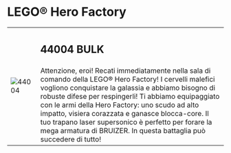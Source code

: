 # LEGO® Hero Factory

<table>
<tbody>
  <tr>
    <td rowspan="2"><img src="https://www.lego.com/cdn/product-assets/product.img.pri/44004_prod.jpg" alt="44004"></td>
    <td>
      <h2>44004 BULK</h2>
    </td>
  </tr>
  <tr>
    <td valign="top">Attenzione, eroi! Recati immediatamente nella sala di comando della LEGO® Hero Factory! I cervelli malefici vogliono conquistare la galassia e abbiamo bisogno di robuste difese per respingerli! Ti abbiamo equipaggiato con le armi della Hero Factory: uno scudo ad alto impatto, visiera corazzata e ganasce blocca-core. Il tuo trapano laser supersonico è perfetto per forare la mega armatura di BRUIZER. In questa battaglia può succedere di tutto!</td>
  </tr>
</tbody>
</table>